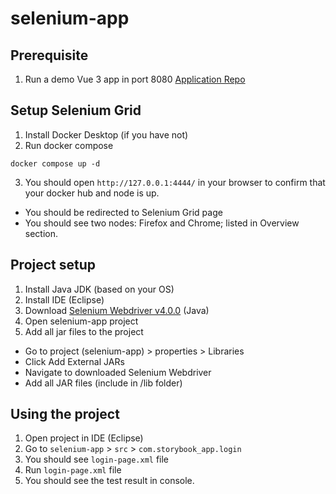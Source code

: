 # selenium-app

## Prerequisite
1. Run a demo Vue 3 app in port 8080 [Application Repo](https://github.com/kimchhunnn/storybook-app)

## Setup Selenium Grid
1. Install Docker Desktop (if you have not)
2. Run docker compose
```
docker compose up -d
```
3. You should open `http://127.0.0.1:4444/` in your browser to confirm that your docker hub and node is up.
-  You should be redirected to Selenium Grid page
-  You should see two nodes: Firefox and Chrome; listed in Overview section.

## Project setup
1. Install Java JDK (based on your OS)
2. Install IDE (Eclipse)
3. Download [Selenium Webdriver v4.0.0](https://www.selenium.dev/downloads/) (Java)
4. Open selenium-app project
5. Add all jar files to the project
- Go to project (selenium-app) > properties > Libraries
- Click Add External JARs
- Navigate to downloaded Selenium Webdriver
- Add all JAR files (include in /lib folder)

## Using the project
1. Open project in IDE (Eclipse)
2. Go to `selenium-app` > `src` > `com.storybook_app.login`
3. You should see `login-page.xml` file
4. Run `login-page.xml` file
5. You should see the test result in console.
